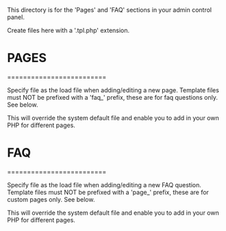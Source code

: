 This directory is for the 'Pages' and 'FAQ' sections in your admin control panel.

Create files here with a '.tpl.php' extension.


# PAGES
=========================


Specify file as the load file when adding/editing a new page. Template files must NOT be prefixed with
a 'faq_' prefix, these are for faq questions only. See below.

This will override the system default file and enable you to add in your own PHP for different pages.


# FAQ
=========================


Specify file as the load file when adding/editing a new FAQ question. Template files must NOT be prefixed with
a 'page_' prefix, these are for custom pages only. See below.

This will override the system default file and enable you to add in your own PHP for different pages.